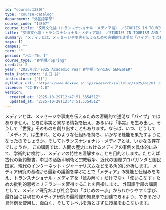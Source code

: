 ```yaml
---
id: "course:13807"
type: "course-catalog"
department: "外国語学部"
course_code: "13807"
course_title: "交流文化論（トランスナショナル・メディア論） ／STUDIES IN TOURISM AND TRANSNATIONAL"
title: "交流文化論（トランスナショナル・メディア論） ／STUDIES IN TOURISM AND TRANSNATIONAL"
summary: "メディアとは、メッセージや事実を伝えるための客観的で透明な「パイプ」ではありません。ときに事実と異なる情報を伝え、あるいは「事実」を生み出し、そうして「世界」そのものを創り出すこともあります。ならば、いつ、どうして「メディア」は生まれ、どの…"
tags: []
campus: ""
term: ""
period: "木1／Thu 1"
course_type: "春学期／Spring"
credits: 2
year: "2025年度／2025 Academic Year 春学期／SPRING SEMESTER"
main_instructor: "山口 誠"
instructors: ["[]"]
syllabus_url: "https://www.dokkyo.ac.jp/research/syllabus/2025/01/01_13807_ja_JP.html"
license: "CC-BY-4.0"
version:
  created_at: "2025-10-29T12:47:51.635451Z"
  updated_at: "2025-10-29T12:47:51.635451Z"
---
```

メディアとは、メッセージや事実を伝えるための客観的で透明な「パイプ」ではありません。ときに事実と異なる情報を伝え、あるいは「事実」を生み出し、そうして「世界」そのものを創り出すこともあります。ならば、いつ、どうして「メディア」は生まれ、どのような仕組みを持ち、いかなる機能を果たすようになったのでしょうか。そしてトランスナショナル・メディアとは、いかなる存在でしょうか。 この講義では、人間の歴史におけるメディアの事例を具体的にみて、学術的に検討し、メディアの特性を理解することを目的とします。たとえば古代の新約聖書、中世の活版印刷術と宗教戦争、近代の国際プロパガンダと国民国家、現代のインターネット・ジャーナリズムなどを多角的に分析します。 メディア研究の基礎から最新の議論を学ぶことで「メディア」の機能と仕組みを考え、トランスナショナル・メディアを「読み解く」だけでなく「使いこなす」ための批判的思考とリテラシーを習得することを目指します。 外国語学部の講義として、メディア研究および社会学の「はじめの一歩」からわかりやすく学び、最終回には現在のメディア研究の最前線の知見まで到達できるよう、できるだけ具体例を使用し、面白く、そしてレベルを落とさずに授業をおこないます。
